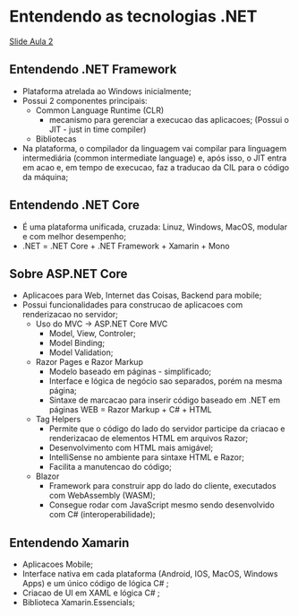 # Entendendo as tecnologias .NET

[Slide Aula 2](https://docs.google.com/presentation/d/1FvIKgAR2AAA5q6CWxiUYCRt3UI88OqMP/edit#slide=id.gcb6c659826_0_39)

## Entendendo .NET Framework

- Plataforma atrelada ao Windows inicialmente;
- Possui 2 componentes principais:
  - Common Language Runtime (CLR)
    - mecanismo para gerenciar a execucao das aplicacoes; (Possui o JIT - just in time compiler)
  - Bibliotecas
- Na plataforma, o compilador da linguagem vai compilar para linguagem intermediária (common intermediate language) e, após isso, o JIT entra em acao e, em tempo de execucao, faz a traducao da CIL para o código da máquina;

## Entendendo .NET Core

- É uma plataforma unificada, cruzada: Linuz, Windows, MacOS, modular e com melhor desempenho;
-  .NET = .NET Core + .NET Framework + Xamarin + Mono

## Sobre ASP.NET Core

- Aplicacoes para Web, Internet das Coisas, Backend para mobile;
- Possui funcionalidades para construcao de aplicacoes com renderizacao no servidor;
  - Uso do MVC -> ASP.NET Core MVC
    - Model, View, Controler;
    - Model Binding;
    - Model Validation;
  - Razor Pages e Razor Markup
    - Modelo baseado em páginas - simplificado;
    - Interface e lógica de negócio sao separados, porém na mesma página;
    - Sintaxe de marcacao para inserir código baseado em .NET em páginas WEB = Razor Markup + C# + HTML
  - Tag Helpers
    - Permite que o código do lado do servidor participe da criacao e renderizacao de elementos HTML em arquivos Razor;
    - Desenvolvimento com HTML mais amigável;
    - IntelliSense no ambiente para sintaxe HTML e Razor;
    - Facilita a manutencao do código;
  - Blazor
    - Framework para construir app do lado do cliente, executados com WebAssembly (WASM);
    - Consegue rodar com JavaScript mesmo sendo desenvolvido com C# (interoperabilidade);

## Entendendo Xamarin

- Aplicacoes Mobile;
- Interface nativa em cada plataforma (Android, IOS, MacOS, Windows Apps) e um único código de lógica C# ;
- Criacao de UI em XAML e lógica C# ;
- Biblioteca Xamarin.Essencials;
